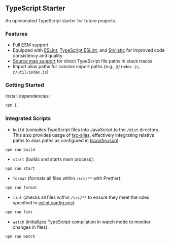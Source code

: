 ## TypeScript Starter

An opinionated TypeScript starter for future projects.

### Features

- Full ESM support
- Equipped with [ESLint](https://eslint.org), [TypeScript ESLint](https://typescript-eslint.io), and [Stylistic](https://eslint.style) for improved code consistency and quality
- [Source map support](https://github.com/evanw/node-source-map-support) for direct TypeScript file paths in stack traces
- Import alias paths for concise import paths (e.g., `@/index.js`, `@/util/index.js`)

### Getting Started

Install dependencies:

```bash
npm i
```

### Integrated Scripts

- `build` (compiles TypeScript files into JavaScript to the `/dist` directory. This also provides usage of [tsc-alias](https://npmjs.com/package/tsc-alias), effectively integrating relative paths to alias paths as configured in [tsconfig.json](/tsconfig.json)):

```bash
npm run build
```

- `start` (builds and starts main process):

```bash
npm run start
```

- `format` (formats all files within `/src/**` with Prettier):

```bash
npm run format
```

- `lint` (checks all files within `/src/**` to ensure they meet the rules specified in [eslint.config.mjs](/eslint.config.mjs)):

```bash
npm run lint
```

- `watch` (initializes TypeScript compilation in watch mode to monitor changes in files):

```bash
npm run watch
```
